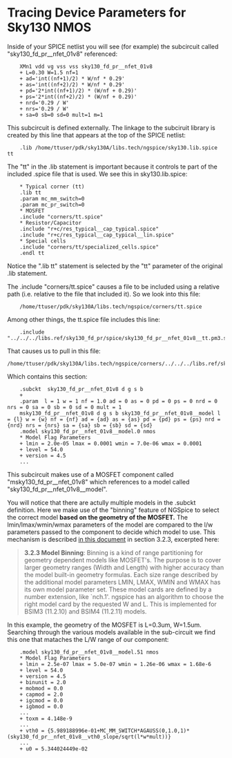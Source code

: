 Tracing Device Parameters for Sky130 NMOS 
=========================================

Inside of your SPICE netlist you will see (for example) the subcircuit 
called "sky130_fd_pr__nfet_01v8" referenced:

        XMn1 vdd vg vss vss sky130_fd_pr__nfet_01v8 
        + L=0.30 W=1.5 nf=1 
        + ad='int((nf+1)/2) * W/nf * 0.29' 
        + as='int((nf+2)/2) * W/nf * 0.29' 
        + pd='2*int((nf+1)/2) * (W/nf + 0.29)'
        + ps='2*int((nf+2)/2) * (W/nf + 0.29)' 
        + nrd='0.29 / W' 
        + nrs='0.29 / W' 
        + sa=0 sb=0 sd=0 mult=1 m=1

This subcircuit is defined externally.  The linkage to the subciruit library is created
by this line that appears at the top of the SPICE netlist:

        .lib /home/ttuser/pdk/sky130A/libs.tech/ngspice/sky130.lib.spice tt

The "tt" in the .lib statement is important because it controls te part of the 
included .spice file that is used.  We see this in sky130.lib.spice:

        * Typical corner (tt)
        .lib tt
        .param mc_mm_switch=0
        .param mc_pr_switch=0
        * MOSFET
        .include "corners/tt.spice"
        * Resistor/Capacitor
        .include "r+c/res_typical__cap_typical.spice"
        .include "r+c/res_typical__cap_typical__lin.spice"
        * Special cells
        .include "corners/tt/specialized_cells.spice"
        .endl tt

Notice the ".lib tt" statement is selected by the "tt" parameter of the original .lib statement.

The .include "corners/tt.spice" causes a file to be included using a relative path
(i.e. relative to the file that included it).  So we look into this file:

        /home/ttuser/pdk/sky130A/libs.tech/ngspice/corners/tt.spice

Among other things, the tt.spice file includes this line:

        .include "../../../libs.ref/sky130_fd_pr/spice/sky130_fd_pr__nfet_01v8__tt.pm3.spice"

That causes us to pull in this file:

    /home/ttuser/pdk/sky130A/libs.tech/ngspice/corners/../../../libs.ref/sky130_fd_pr/spice/sky130_fd_pr__nfet_01v8__tt.pm3.spice

Which contains this section:

        .subckt  sky130_fd_pr__nfet_01v8 d g s b
        +
        .param  l = 1 w = 1 nf = 1.0 ad = 0 as = 0 pd = 0 ps = 0 nrd = 0 nrs = 0 sa = 0 sb = 0 sd = 0 mult = 1
        msky130_fd_pr__nfet_01v8 d g s b sky130_fd_pr__nfet_01v8__model l = {l} w = {w} nf = {nf} ad = {ad} as = {as} pd = {pd} ps = {ps} nrd = {nrd} nrs = {nrs} sa = {sa} sb = {sb} sd = {sd}
        .model sky130_fd_pr__nfet_01v8__model.0 nmos
        * Model Flag Parameters
        + lmin = 2.0e-05 lmax = 0.0001 wmin = 7.0e-06 wmax = 0.0001
        + level = 54.0
        + version = 4.5
        ...

This subcircuit makes use of a MOSFET component called "msky130_fd_pr__nfet_01v8" which references 
to a model called "sky130_fd_pr__nfet_01v8__model".

You will notice that there are actully multiple models in the .subckt definition.  Here we make use
of the "binning" feature of NGSpice to select the correct model **based on the geometry of the MOSFET.**
The lmin/lmax/wmin/wmax parameters of the model are compared to the l/w parameters passed to the 
component to decide which model to use.  This mechanism is described [in this document](https://ngspice.sourceforge.io/docs/ngspice-html-manual/manual.xhtml) in section 3.2.3, excerpted here:

> **3.2.3 Model Binning**: Binning is a kind of range partitioning for geometry dependent models like MOSFET's. The purpose is to cover larger geometry ranges (Width and Length) with higher accuracy than the model built-in geometry formulas. Each size range described by the additional model parameters LMIN, LMAX, WMIN and WMAX has its own model parameter set. These model cards are defined by a number extension, like `nch.1'. ngspice has an algorithm to choose the right model card by the requested W and L.
This is implemented for BSIM3 (11.2.10) and BSIM4 (11.2.11) models.

In this example, the geometry of the MOSFET is L=0.3um, W=1.5um.  Searching through the various models
available in the sub-circuit we find this one that mataches the L/W range of our component:

        .model sky130_fd_pr__nfet_01v8__model.51 nmos
        * Model Flag Parameters
        + lmin = 2.5e-07 lmax = 5.0e-07 wmin = 1.26e-06 wmax = 1.68e-6
        + level = 54.0
        + version = 4.5
        + binunit = 2.0
        + mobmod = 0.0
        + capmod = 2.0
        + igcmod = 0.0
        + igbmod = 0.0
        ...
        + toxm = 4.148e-9
        ...
        + vth0 = {5.989188996e-01+MC_MM_SWITCH*AGAUSS(0,1.0,1)*(sky130_fd_pr__nfet_01v8__vth0_slope/sqrt(l*w*mult))} 
        ...
        + u0 = 5.344024449e-02

